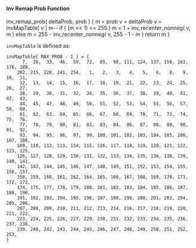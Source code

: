 #### Inv Remap Prob Function

<div class="syntax">
inv_remap_prob( deltaProb, prob ) {
    m = prob
    v = deltaProb
    v = invMapTable[ v ]
    m--
    if ( (m << 1) <= 255 )
        m = 1 + inv_recenter_nonneg( v, m )
    else
        m = 255 - inv_recenter_nonneg( v, 255 - 1 - m )
    return m
}
</div>

`invMapTable` is defined as:

~~~~~
invMapTable[ MAX_PROB - 1 ] = {
      7,  20,  33,  46,  59,  72,  85,  98, 111, 124, 137, 150, 163, 176, 189,
    202, 215, 228, 241, 254,   1,   2,   3,   4,   5,   6,   8,   9,  10,  11,
     12,  13,  14,  15,  16,  17,  18,  19,  21,  22,  23,  24,  25,  26,  27,
     28,  29,  30,  31,  32,  34,  35,  36,  37,  38,  39,  40,  41,  42,  43,
     44,  45,  47,  48,  49,  50,  51,  52,  53,  54,  55,  56,  57,  58,  60,
     61,  62,  63,  64,  65,  66,  67,  68,  69,  70,  71,  73,  74,  75,  76,
     77,  78,  79,  80,  81,  82,  83,  84,  86,  87,  88,  89,  90,  91,  92,
     93,  94,  95,  96,  97,  99, 100, 101, 102, 103, 104, 105, 106, 107, 108,
    109, 110, 112, 113, 114, 115, 116, 117, 118, 119, 120, 121, 122, 123, 125,
    126, 127, 128, 129, 130, 131, 132, 133, 134, 135, 136, 138, 139, 140, 141,
    142, 143, 144, 145, 146, 147, 148, 149, 151, 152, 153, 154, 155, 156, 157,
    158, 159, 160, 161, 162, 164, 165, 166, 167, 168, 169, 170, 171, 172, 173,
    174, 175, 177, 178, 179, 180, 181, 182, 183, 184, 185, 186, 187, 188, 190,
    191, 192, 193, 194, 195, 196, 197, 198, 199, 200, 201, 203, 204, 205, 206,
    207, 208, 209, 210, 211, 212, 213, 214, 216, 217, 218, 219, 220, 221, 222,
    223, 224, 225, 226, 227, 229, 230, 231, 232, 233, 234, 235, 236, 237, 238,
    239, 240, 242, 243, 244, 245, 246, 247, 248, 249, 250, 251, 252, 253,
}
~~~~~
